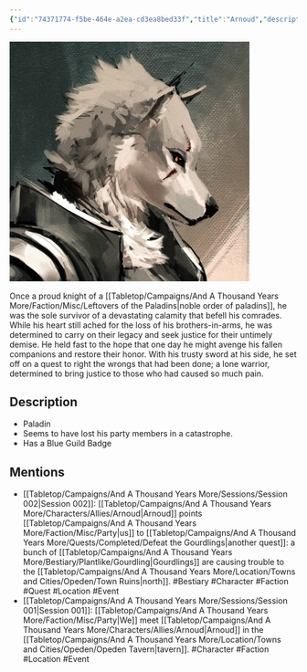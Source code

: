 ```yaml
---
{"id":"74371774-f5be-464e-a2ea-cd3ea8bed33f","title":"Arnoud","description":"Once a proud knight of a noble order of paladins, he was the sole survivor of a devastating calamity that befell his comrades.","isActivePartyMember":false,"isAlive":true,"publish":true,"date_created":"Sunday, January 15th 2023, 1:28:30 pm","date_modified":"Saturday, April 13th 2024, 9:01:26 pm","cssclasses":["mado-heading"],"path":"Tabletop/Campaigns/And A Thousand Years More/Characters/Allies/Arnoud.md","permalink":"/tabletop/campaigns/and-a-thousand-years-more/characters/allies/arnoud/","PassFrontmatter":true}
---
```



![Banner-Arnoud-polaroid.jpg|200](../../../../../Media/IronClaw/Polaroid/Banner-Arnoud-polaroid.jpg)

Once a proud knight of a [[Tabletop/Campaigns/And A Thousand Years More/Faction/Misc/Leftovers of the Paladins\|noble order of paladins]], he was the sole survivor of a devastating calamity that befell his comrades. While his heart still ached for the loss of his brothers-in-arms, he was determined to carry on their legacy and seek justice for their untimely demise. He held fast to the hope that one day he might avenge his fallen companions and restore their honor. With his trusty sword at his side, he set off on a quest to right the wrongs that had been done; a lone warrior, determined to bring justice to those who had caused so much pain.

## Description

- Paladin
- Seems to have lost his party members in a catastrophe.
- Has a Blue Guild Badge

## Mentions

- [[Tabletop/Campaigns/And A Thousand Years More/Sessions/Session 002\|Session 002]]: [[Tabletop/Campaigns/And A Thousand Years More/Characters/Allies/Arnoud\|Arnoud]] points [[Tabletop/Campaigns/And A Thousand Years More/Faction/Misc/Party\|us]] to [[Tabletop/Campaigns/And A Thousand Years More/Quests/Completed/Defeat the Gourdlings\|another quest]]: a bunch of [[Tabletop/Campaigns/And A Thousand Years More/Bestiary/Plantlike/Gourdling\|Gourdlings]] are causing trouble to the [[Tabletop/Campaigns/And A Thousand Years More/Location/Towns and Cities/Opeden/Town Ruins\|north]]. #Bestiary #Character #Faction #Quest #Location #Event
- [[Tabletop/Campaigns/And A Thousand Years More/Sessions/Session 001\|Session 001]]: [[Tabletop/Campaigns/And A Thousand Years More/Faction/Misc/Party\|We]] meet [[Tabletop/Campaigns/And A Thousand Years More/Characters/Allies/Arnoud\|Arnoud]] in the [[Tabletop/Campaigns/And A Thousand Years More/Location/Towns and Cities/Opeden/Opeden Tavern\|tavern]]. #Character #Faction #Location #Event

